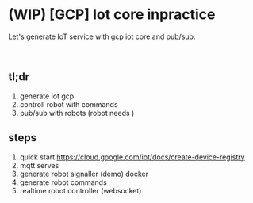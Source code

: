 # (WIP) [GCP] Iot core inpractice


Let's generate IoT service with gcp iot core and pub/sub.

<!--more-->
<br />

## tl;dr

1. generate iot gcp
2. controll robot with commands
3. pub/sub with robots (robot needs )

## steps

1. quick start https://cloud.google.com/iot/docs/create-device-registry
2. mqtt serves
3. generate robot signaller (demo) docker
4. generate robot commands
5. realtime robot controller (websocket)

